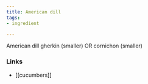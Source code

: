 ```yaml
---
title: American dill
tags:
- ingredient

---
```

American dill gherkin (smaller) OR cornichon (smaller)

### Links

* [[cucumbers]]

